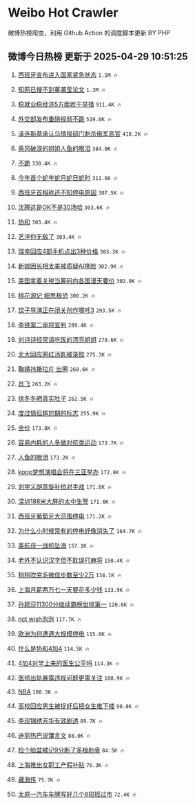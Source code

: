 # Weibo Hot Crawler 



微博热榜爬虫，利用 Github Action 的调度脚本更新 BY PHP 


## 微博今日热榜 更新于 2025-04-29 10:51:25 
1. [西班牙宣布进入国家紧急状态](https://s.weibo.com/weibo?q=%23%E8%A5%BF%E7%8F%AD%E7%89%99%E5%AE%A3%E5%B8%83%E8%BF%9B%E5%85%A5%E5%9B%BD%E5%AE%B6%E7%B4%A7%E6%80%A5%E7%8A%B6%E6%80%81%23&t=31&band_rank=1&Refer=top) `1.5M 🔥` 

1. [知网已搜不到董袭莹论文](https://s.weibo.com/weibo?q=%23%E7%9F%A5%E7%BD%91%E5%B7%B2%E6%90%9C%E4%B8%8D%E5%88%B0%E8%91%A3%E8%A2%AD%E8%8E%B9%E8%AE%BA%E6%96%87%23&t=31&band_rank=2&Refer=top) `1.3M 🔥` 

1. [稳就业稳经济5方面若干举措](https://s.weibo.com/weibo?q=%23%E7%A8%B3%E5%B0%B1%E4%B8%9A%E7%A8%B3%E7%BB%8F%E6%B5%8E5%E6%96%B9%E9%9D%A2%E8%8B%A5%E5%B9%B2%E4%B8%BE%E6%8E%AA%23&t=31&band_rank=3&Refer=top) `911.4K 🔥` 

1. [外交部发布重磅视频不跪](https://s.weibo.com/weibo?q=%23%E5%A4%96%E4%BA%A4%E9%83%A8%E5%8F%91%E5%B8%83%E9%87%8D%E7%A3%85%E8%A7%86%E9%A2%91%E4%B8%8D%E8%B7%AA%23&t=31&band_rank=4&Refer=top) `519.0K 🔥` 

1. [泽连斯基承认乌情报部门刺杀俄军高官](https://s.weibo.com/weibo?q=%23%E6%B3%BD%E8%BF%9E%E6%96%AF%E5%9F%BA%E6%89%BF%E8%AE%A4%E4%B9%8C%E6%83%85%E6%8A%A5%E9%83%A8%E9%97%A8%E5%88%BA%E6%9D%80%E4%BF%84%E5%86%9B%E9%AB%98%E5%AE%98%23&t=31&band_rank=5&Refer=top) `418.2K 🔥` 

1. [乘风破浪的姐姐人鱼的眼泪](https://s.weibo.com/weibo?q=%23%E4%B9%98%E9%A3%8E%E7%A0%B4%E6%B5%AA%E7%9A%84%E5%A7%90%E5%A7%90%E4%BA%BA%E9%B1%BC%E7%9A%84%E7%9C%BC%E6%B3%AA%23&t=31&band_rank=6&Refer=top) `384.0K 🔥` 

1. [不跪](https://s.weibo.com/weibo?q=%E4%B8%8D%E8%B7%AA&t=31&band_rank=7&Refer=top) `330.4K 🔥` 

1. [今年首个蛇年蛇月蛇日蛇时](https://s.weibo.com/weibo?q=%23%E4%BB%8A%E5%B9%B4%E9%A6%96%E4%B8%AA%E8%9B%87%E5%B9%B4%E8%9B%87%E6%9C%88%E8%9B%87%E6%97%A5%E8%9B%87%E6%97%B6%23&t=31&band_rank=8&Refer=top) `311.6K 🔥` 

1. [西班牙首相称还不知停电原因](https://s.weibo.com/weibo?q=%23%E8%A5%BF%E7%8F%AD%E7%89%99%E9%A6%96%E7%9B%B8%E7%A7%B0%E8%BF%98%E4%B8%8D%E7%9F%A5%E5%81%9C%E7%94%B5%E5%8E%9F%E5%9B%A0%23&t=31&band_rank=9&Refer=top) `307.5K 🔥` 

1. [沈腾这是OK不是30场哈](https://s.weibo.com/weibo?q=%23%E6%B2%88%E8%85%BE%E8%BF%99%E6%98%AFOK%E4%B8%8D%E6%98%AF30%E5%9C%BA%E5%93%88%23&t=31&band_rank=10&Refer=top) `303.6K 🔥` 

1. [协和](https://s.weibo.com/weibo?q=%E5%8D%8F%E5%92%8C&t=31&band_rank=11&Refer=top) `303.4K 🔥` 

1. [艺洋你无敌了](https://s.weibo.com/weibo?q=%E8%89%BA%E6%B4%8B%E4%BD%A0%E6%97%A0%E6%95%8C%E4%BA%86&t=31&band_rank=12&Refer=top) `303.4K 🔥` 

1. [瑞幸回应4部手机点出3种价格](https://s.weibo.com/weibo?q=%23%E7%91%9E%E5%B9%B8%E5%9B%9E%E5%BA%944%E9%83%A8%E6%89%8B%E6%9C%BA%E7%82%B9%E5%87%BA3%E7%A7%8D%E4%BB%B7%E6%A0%BC%23&t=31&band_rank=13&Refer=top) `303.3K 🔥` 

1. [新娘因长相太美被质疑AI换脸](https://s.weibo.com/weibo?q=%23%E6%96%B0%E5%A8%98%E5%9B%A0%E9%95%BF%E7%9B%B8%E5%A4%AA%E7%BE%8E%E8%A2%AB%E8%B4%A8%E7%96%91AI%E6%8D%A2%E8%84%B8%23&t=31&band_rank=14&Refer=top) `302.9K 🔥` 

1. [美国拿着关税当筹码向各国漫天要价](https://s.weibo.com/weibo?q=%23%E7%BE%8E%E5%9B%BD%E6%8B%BF%E7%9D%80%E5%85%B3%E7%A8%8E%E5%BD%93%E7%AD%B9%E7%A0%81%E5%90%91%E5%90%84%E5%9B%BD%E6%BC%AB%E5%A4%A9%E8%A6%81%E4%BB%B7%23&t=31&band_rank=15&Refer=top) `302.0K 🔥` 

1. [桃花源记 细思极恐](https://s.weibo.com/weibo?q=%E6%A1%83%E8%8A%B1%E6%BA%90%E8%AE%B0%20%E7%BB%86%E6%80%9D%E6%9E%81%E6%81%90&t=31&band_rank=16&Refer=top) `300.2K 🔥` 

1. [饺子导演正在闭关创作哪吒3](https://s.weibo.com/weibo?q=%23%E9%A5%BA%E5%AD%90%E5%AF%BC%E6%BC%94%E6%AD%A3%E5%9C%A8%E9%97%AD%E5%85%B3%E5%88%9B%E4%BD%9C%E5%93%AA%E5%90%923%23&t=31&band_rank=17&Refer=top) `293.5K 🔥` 

1. [李铁案二审将宣判](https://s.weibo.com/weibo?q=%23%E6%9D%8E%E9%93%81%E6%A1%88%E4%BA%8C%E5%AE%A1%E5%B0%86%E5%AE%A3%E5%88%A4%23&t=31&band_rank=18&Refer=top) `289.4K 🔥` 

1. [刘诗诗经常请吃饭的漂亮姐姐](https://s.weibo.com/weibo?q=%E5%88%98%E8%AF%97%E8%AF%97%E7%BB%8F%E5%B8%B8%E8%AF%B7%E5%90%83%E9%A5%AD%E7%9A%84%E6%BC%82%E4%BA%AE%E5%A7%90%E5%A7%90&t=31&band_rank=19&Refer=top) `279.6K 🔥` 

1. [北大回应网红汤匙被录取](https://s.weibo.com/weibo?q=%23%E5%8C%97%E5%A4%A7%E5%9B%9E%E5%BA%94%E7%BD%91%E7%BA%A2%E6%B1%A4%E5%8C%99%E8%A2%AB%E5%BD%95%E5%8F%96%23&t=31&band_rank=20&Refer=top) `275.3K 🔥` 

1. [鞠婧祎撕拉片 出圈](https://s.weibo.com/weibo?q=%E9%9E%A0%E5%A9%A7%E7%A5%8E%E6%92%95%E6%8B%89%E7%89%87%20%E5%87%BA%E5%9C%88&t=31&band_rank=21&Refer=top) `268.6K 🔥` 

1. [肖飞](https://s.weibo.com/weibo?q=%E8%82%96%E9%A3%9E&t=31&band_rank=22&Refer=top) `263.2K 🔥` 

1. [徐冬冬晒真实肚子](https://s.weibo.com/weibo?q=%E5%BE%90%E5%86%AC%E5%86%AC%E6%99%92%E7%9C%9F%E5%AE%9E%E8%82%9A%E5%AD%90&t=31&band_rank=23&Refer=top) `262.5K 🔥` 

1. [度过情侣尴尬期的标志](https://s.weibo.com/weibo?q=%23%E5%BA%A6%E8%BF%87%E6%83%85%E4%BE%A3%E5%B0%B4%E5%B0%AC%E6%9C%9F%E7%9A%84%E6%A0%87%E5%BF%97%23&t=31&band_rank=24&Refer=top) `255.9K 🔥` 

1. [金价](https://s.weibo.com/weibo?q=%E9%87%91%E4%BB%B7&t=31&band_rank=25&Refer=top) `173.8K 🔥` 

1. [容易内耗的人多做对抗类运动](https://s.weibo.com/weibo?q=%23%E5%AE%B9%E6%98%93%E5%86%85%E8%80%97%E7%9A%84%E4%BA%BA%E5%A4%9A%E5%81%9A%E5%AF%B9%E6%8A%97%E7%B1%BB%E8%BF%90%E5%8A%A8%23&t=31&band_rank=26&Refer=top) `173.7K 🔥` 

1. [人鱼的眼泪](https://s.weibo.com/weibo?q=%23%E4%BA%BA%E9%B1%BC%E7%9A%84%E7%9C%BC%E6%B3%AA%23&t=31&band_rank=27&Refer=top) `173.2K 🔥` 

1. [kpop梦想演唱会将在三亚举办](https://s.weibo.com/weibo?q=%23kpop%E6%A2%A6%E6%83%B3%E6%BC%94%E5%94%B1%E4%BC%9A%E5%B0%86%E5%9C%A8%E4%B8%89%E4%BA%9A%E4%B8%BE%E5%8A%9E%23&t=31&band_rank=28&Refer=top) `172.8K 🔥` 

1. [刘学义胡意旋补拍对手戏](https://s.weibo.com/weibo?q=%23%E5%88%98%E5%AD%A6%E4%B9%89%E8%83%A1%E6%84%8F%E6%97%8B%E8%A1%A5%E6%8B%8D%E5%AF%B9%E6%89%8B%E6%88%8F%23&t=31&band_rank=29&Refer=top) `171.8K 🔥` 

1. [深圳188米大屏的太中生贺](https://s.weibo.com/weibo?q=%E6%B7%B1%E5%9C%B3188%E7%B1%B3%E5%A4%A7%E5%B1%8F%E7%9A%84%E5%A4%AA%E4%B8%AD%E7%94%9F%E8%B4%BA&t=31&band_rank=30&Refer=top) `171.6K 🔥` 

1. [西班牙葡萄牙大范围停电](https://s.weibo.com/weibo?q=%23%E8%A5%BF%E7%8F%AD%E7%89%99%E8%91%A1%E8%90%84%E7%89%99%E5%A4%A7%E8%8C%83%E5%9B%B4%E5%81%9C%E7%94%B5%23&t=31&band_rank=31&Refer=top) `171.2K 🔥` 

1. [为什么小时候常有的停电好像消失了](https://s.weibo.com/weibo?q=%23%E4%B8%BA%E4%BB%80%E4%B9%88%E5%B0%8F%E6%97%B6%E5%80%99%E5%B8%B8%E6%9C%89%E7%9A%84%E5%81%9C%E7%94%B5%E5%A5%BD%E5%83%8F%E6%B6%88%E5%A4%B1%E4%BA%86%23&t=31&band_rank=32&Refer=top) `164.7K 🔥` 

1. [美航母一战机坠海](https://s.weibo.com/weibo?q=%23%E7%BE%8E%E8%88%AA%E6%AF%8D%E4%B8%80%E6%88%98%E6%9C%BA%E5%9D%A0%E6%B5%B7%23&t=31&band_rank=33&Refer=top) `157.1K 🔥` 

1. [老外不认识汉字但不耽误打麻将](https://s.weibo.com/weibo?q=%23%E8%80%81%E5%A4%96%E4%B8%8D%E8%AE%A4%E8%AF%86%E6%B1%89%E5%AD%97%E4%BD%86%E4%B8%8D%E8%80%BD%E8%AF%AF%E6%89%93%E9%BA%BB%E5%B0%86%23&t=31&band_rank=34&Refer=top) `150.4K 🔥` 

1. [狗狗吹完毛微信步数至少2万](https://s.weibo.com/weibo?q=%E7%8B%97%E7%8B%97%E5%90%B9%E5%AE%8C%E6%AF%9B%E5%BE%AE%E4%BF%A1%E6%AD%A5%E6%95%B0%E8%87%B3%E5%B0%912%E4%B8%87&t=31&band_rank=35&Refer=top) `134.1K 🔥` 

1. [上海月薪两万七一天要花多少钱](https://s.weibo.com/weibo?q=%E4%B8%8A%E6%B5%B7%E6%9C%88%E8%96%AA%E4%B8%A4%E4%B8%87%E4%B8%83%E4%B8%80%E5%A4%A9%E8%A6%81%E8%8A%B1%E5%A4%9A%E5%B0%91%E9%92%B1&t=31&band_rank=36&Refer=top) `133.9K 🔥` 

1. [孙颖莎11300分继续霸榜世排第一](https://s.weibo.com/weibo?q=%23%E5%AD%99%E9%A2%96%E8%8E%8E11300%E5%88%86%E7%BB%A7%E7%BB%AD%E9%9C%B8%E6%A6%9C%E4%B8%96%E6%8E%92%E7%AC%AC%E4%B8%80%23&t=31&band_rank=37&Refer=top) `120.6K 🔥` 

1. [nct wish泡泡](https://s.weibo.com/weibo?q=nct%20wish%E6%B3%A1%E6%B3%A1&t=31&band_rank=38&Refer=top) `117.7K 🔥` 

1. [欧洲为何遭遇大规模停电](https://s.weibo.com/weibo?q=%E6%AC%A7%E6%B4%B2%E4%B8%BA%E4%BD%95%E9%81%AD%E9%81%87%E5%A4%A7%E8%A7%84%E6%A8%A1%E5%81%9C%E7%94%B5&t=31&band_rank=39&Refer=top) `115.0K 🔥` 

1. [什么是协和4加4](https://s.weibo.com/weibo?q=%E4%BB%80%E4%B9%88%E6%98%AF%E5%8D%8F%E5%92%8C4%E5%8A%A04&t=31&band_rank=40&Refer=top) `114.5K 🔥` 

1. [4加4对学上来的医生公平吗](https://s.weibo.com/weibo?q=4%E5%8A%A04%E5%AF%B9%E5%AD%A6%E4%B8%8A%E6%9D%A5%E7%9A%84%E5%8C%BB%E7%94%9F%E5%85%AC%E5%B9%B3%E5%90%97&t=31&band_rank=41&Refer=top) `114.3K 🔥` 

1. [医师出轨暴露违规问题更需关注](https://s.weibo.com/weibo?q=%23%E5%8C%BB%E5%B8%88%E5%87%BA%E8%BD%A8%E6%9A%B4%E9%9C%B2%E8%BF%9D%E8%A7%84%E9%97%AE%E9%A2%98%E6%9B%B4%E9%9C%80%E5%85%B3%E6%B3%A8%23&t=31&band_rank=42&Refer=top) `108.9K 🔥` 

1. [NBA](https://s.weibo.com/weibo?q=NBA&t=31&band_rank=43&Refer=top) `100.3K 🔥` 

1. [高校回应男生被捉奸后把女生推下楼](https://s.weibo.com/weibo?q=%23%E9%AB%98%E6%A0%A1%E5%9B%9E%E5%BA%94%E7%94%B7%E7%94%9F%E8%A2%AB%E6%8D%89%E5%A5%B8%E5%90%8E%E6%8A%8A%E5%A5%B3%E7%94%9F%E6%8E%A8%E4%B8%8B%E6%A5%BC%23&t=31&band_rank=44&Refer=top) `90.8K 🔥` 

1. [李现锦绣芳华有效剧透](https://s.weibo.com/weibo?q=%E6%9D%8E%E7%8E%B0%E9%94%A6%E7%BB%A3%E8%8A%B3%E5%8D%8E%E6%9C%89%E6%95%88%E5%89%A7%E9%80%8F&t=31&band_rank=45&Refer=top) `89.7K 🔥` 

1. [迪丽热巴说馕言文](https://s.weibo.com/weibo?q=%23%E8%BF%AA%E4%B8%BD%E7%83%AD%E5%B7%B4%E8%AF%B4%E9%A6%95%E8%A8%80%E6%96%87%23&t=31&band_rank=46&Refer=top) `88.0K 🔥` 

1. [捡个脸盆被记9分断了多根肋骨](https://s.weibo.com/weibo?q=%23%E6%8D%A1%E4%B8%AA%E8%84%B8%E7%9B%86%E8%A2%AB%E8%AE%B09%E5%88%86%E6%96%AD%E4%BA%86%E5%A4%9A%E6%A0%B9%E8%82%8B%E9%AA%A8%23&t=31&band_rank=47&Refer=top) `84.5K 🔥` 

1. [上海推出女职工产假补贴](https://s.weibo.com/weibo?q=%23%E4%B8%8A%E6%B5%B7%E6%8E%A8%E5%87%BA%E5%A5%B3%E8%81%8C%E5%B7%A5%E4%BA%A7%E5%81%87%E8%A1%A5%E8%B4%B4%23&t=31&band_rank=48&Refer=top) `76.3K 🔥` 

1. [藏海传](https://s.weibo.com/weibo?q=%E8%97%8F%E6%B5%B7%E4%BC%A0&t=31&band_rank=49&Refer=top) `75.7K 🔥` 

1. [太原一汽车车牌写好几个8招摇过市](https://s.weibo.com/weibo?q=%23%E5%A4%AA%E5%8E%9F%E4%B8%80%E6%B1%BD%E8%BD%A6%E8%BD%A6%E7%89%8C%E5%86%99%E5%A5%BD%E5%87%A0%E4%B8%AA8%E6%8B%9B%E6%91%87%E8%BF%87%E5%B8%82%23&t=31&band_rank=50&Refer=top) `72.4K 🔥` 

